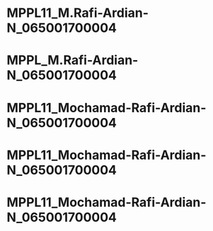# MPPL11_M.Rafi-Ardian-N_065001700004
# MPPL_M.Rafi-Ardian-N_065001700004
# MPPL11_Mochamad-Rafi-Ardian-N_065001700004
# MPPL11_Mochamad-Rafi-Ardian-N_065001700004
# MPPL11_Mochamad-Rafi-Ardian-N_065001700004
